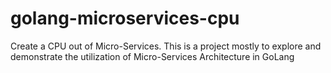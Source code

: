 # golang-microservices-cpu
Create a CPU out of Micro-Services. This is a project mostly to explore and demonstrate the utilization of Micro-Services Architecture in GoLang
